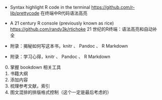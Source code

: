 
- Syntax highlight R code in the terminal <https://github.com/r-lib/prettycode> 在终端中R代码语法高亮
- A 21 century R console (previously known as rice) <https://github.com/randy3k/rtichoke> 21 世纪的R终端：语法高亮和自动补全













- 附录：揭秘如何写这本书，knitr 、 Pandoc 、 R Markdown
- 附录：学习心得，knitr 、 Pandoc 、 R Markdown

0. 掌握 bookdown 相关工具
1. 书籍大纲
2. 添加内容
3. 梳理参考文献，索引
4. 图文混排的排版格式控制（这个一定是最后考虑的）